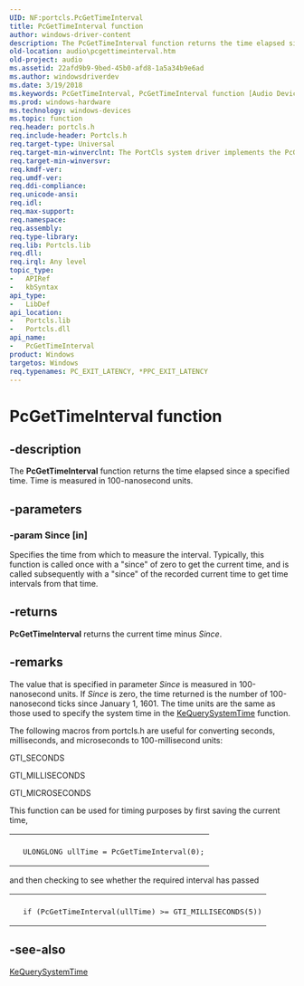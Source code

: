 ```yaml
---
UID: NF:portcls.PcGetTimeInterval
title: PcGetTimeInterval function
author: windows-driver-content
description: The PcGetTimeInterval function returns the time elapsed since a specified time. Time is measured in 100-nanosecond units.
old-location: audio\pcgettimeinterval.htm
old-project: audio
ms.assetid: 22afd9b9-9bed-45b0-afd8-1a5a34b9e6ad
ms.author: windowsdriverdev
ms.date: 3/19/2018
ms.keywords: PcGetTimeInterval, PcGetTimeInterval function [Audio Devices], audio.pcgettimeinterval, audpc-routines_a68c0cf5-01b7-4e01-a719-f0bdea2d367f.xml, portcls/PcGetTimeInterval
ms.prod: windows-hardware
ms.technology: windows-devices
ms.topic: function
req.header: portcls.h
req.include-header: Portcls.h
req.target-type: Universal
req.target-min-winverclnt: The PortCls system driver implements the PcGetTimeInterval function in Microsoft Windows 98/Me and in Windows 2000 and later operating systems.
req.target-min-winversvr: 
req.kmdf-ver: 
req.umdf-ver: 
req.ddi-compliance: 
req.unicode-ansi: 
req.idl: 
req.max-support: 
req.namespace: 
req.assembly: 
req.type-library: 
req.lib: Portcls.lib
req.dll: 
req.irql: Any level
topic_type:
-	APIRef
-	kbSyntax
api_type:
-	LibDef
api_location:
-	Portcls.lib
-	Portcls.dll
api_name:
-	PcGetTimeInterval
product: Windows
targetos: Windows
req.typenames: PC_EXIT_LATENCY, *PPC_EXIT_LATENCY
---
```


# PcGetTimeInterval function


## -description


The <b>PcGetTimeInterval</b> function returns the time elapsed since a specified time. Time is measured in 100-nanosecond units.


## -parameters




### -param Since [in]

Specifies the time from which to measure the interval. Typically, this function is called once with a "since" of zero to get the current time, and is called subsequently with a "since" of the recorded current time to get time intervals from that time.


## -returns



<b>PcGetTimeInterval</b> returns the current time minus <i>Since</i>.




## -remarks



The value that is specified in parameter <i>Since</i> is measured in 100-nanosecond units. If <i>Since</i> is zero, the time returned is the number of 100-nanosecond ticks since January 1, 1601. The time units are the same as those used to specify the system time in the <a href="https://msdn.microsoft.com/library/windows/hardware/ff553068">KeQuerySystemTime</a> function.

The following macros from portcls.h are useful for converting seconds, milliseconds, and microseconds to 100-millisecond units:

GTI_SECONDS

GTI_MILLISECONDS

GTI_MICROSECONDS

This function can be used for timing purposes by first saving the current time,

<div class="code"><span codelanguage=""><table>
<tr>
<th></th>
</tr>
<tr>
<td>
<pre>  ULONGLONG ullTime = PcGetTimeInterval(0);</pre>
</td>
</tr>
</table></span></div>
and then checking to see whether the required interval has passed

<div class="code"><span codelanguage=""><table>
<tr>
<th></th>
</tr>
<tr>
<td>
<pre>  if (PcGetTimeInterval(ullTime) &gt;= GTI_MILLISECONDS(5))</pre>
</td>
</tr>
</table></span></div>



## -see-also




<a href="https://msdn.microsoft.com/library/windows/hardware/ff553068">KeQuerySystemTime</a>
 

 

